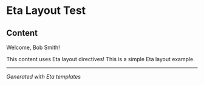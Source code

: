 # Eta Layout Test

## Content

Welcome, Bob Smith!

This content uses Eta layout directives!
This is a simple Eta layout example.

---

_Generated with Eta templates_
